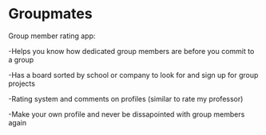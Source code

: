 # Groupmates
Group member rating app:

-Helps you know how dedicated group members are before you commit to a group

-Has a board sorted by school or company to look for and sign up for group projects

-Rating system and comments on profiles (similar to rate my professor)

-Make your own profile and never be dissapointed with group members again

